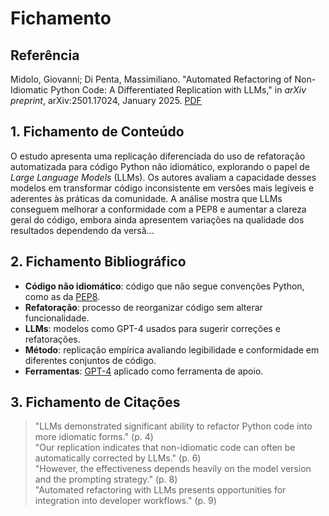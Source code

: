 # Fichamento

## Referência
Midolo, Giovanni; Di Penta, Massimiliano. "Automated Refactoring of Non-Idiomatic Python Code: A Differentiated Replication with LLMs," in *arXiv preprint*, arXiv:2501.17024, January 2025. [PDF](https://arxiv.org/pdf/2501.17024)

## 1. Fichamento de Conteúdo
O estudo apresenta uma replicação diferenciada do uso de refatoração automatizada para código Python não idiomático, explorando o papel de *Large Language Models* (LLMs). Os autores avaliam a capacidade desses modelos em transformar código inconsistente em versões mais legíveis e aderentes às práticas da comunidade. A análise mostra que LLMs conseguem melhorar a conformidade com a PEP8 e aumentar a clareza geral do código, embora ainda apresentem variações na qualidade dos resultados dependendo da versã...

## 2. Fichamento Bibliográfico
- **Código não idiomático**: código que não segue convenções Python, como as da [PEP8](https://peps.python.org/pep-0008/).  
- **Refatoração**: processo de reorganizar código sem alterar funcionalidade.  
- **LLMs**: modelos como GPT-4 usados para sugerir correções e refatorações.  
- **Método**: replicação empírica avaliando legibilidade e conformidade em diferentes conjuntos de código.  
- **Ferramentas**: [GPT-4](https://openai.com/research/gpt-4) aplicado como ferramenta de apoio.  

## 3. Fichamento de Citações
> "LLMs demonstrated significant ability to refactor Python code into more idiomatic forms." (p. 4)  
> "Our replication indicates that non-idiomatic code can often be automatically corrected by LLMs." (p. 6)  
> "However, the effectiveness depends heavily on the model version and the prompting strategy." (p. 8)  
> "Automated refactoring with LLMs presents opportunities for integration into developer workflows." (p. 9)
